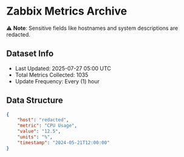 # Zabbix Metrics Archive

⚠️ **Note**: Sensitive fields like hostnames and system descriptions are redacted.

## Dataset Info
- Last Updated: 2025-07-27 05:00 UTC
- Total Metrics Collected: 1035
- Update Frequency: Every (1) hour

## Data Structure
```json
{
    "host": "redacted",
    "metric": "CPU Usage",
    "value": "12.5",
    "units": "%",
    "timestamp": "2024-05-21T12:00:00"
}
```
